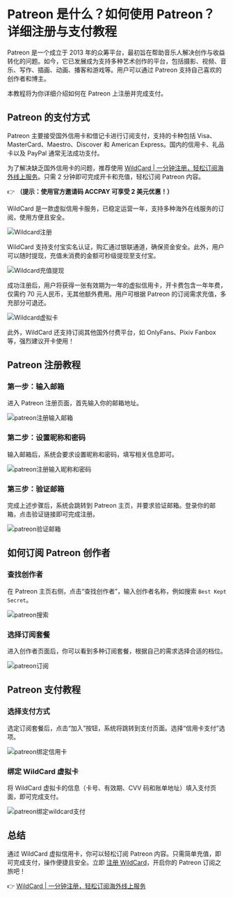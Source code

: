 # Patreon 是什么？如何使用 Patreon？详细注册与支付教程

Patreon 是一个成立于 2013 年的众筹平台，最初旨在帮助音乐人解决创作与收益转化的问题。如今，它已发展成为支持多种艺术创作的平台，包括摄影、视频、音乐、写作、插画、动画、播客和游戏等。用户可以通过 Patreon 支持自己喜欢的创作者和博主。

本教程将为你详细介绍如何在 Patreon 上注册并完成支付。

## Patreon 的支付方式

Patreon 主要接受国外信用卡和借记卡进行订阅支付，支持的卡种包括 Visa、MasterCard、Maestro、Discover 和 American Express。国内的信用卡、礼品卡以及 PayPal 通常无法成功支付。

为了解决缺乏国外信用卡的问题，推荐使用 [WildCard | 一分钟注册，轻松订阅海外线上服务](https://bbtdd.com/WildCard)。只需 2 分钟即可完成开卡和充值，轻松订阅 Patreon 内容。

👉 **（提示：使用官方邀请码 ACCPAY 可享受 2 美元优惠！）**

WildCard 是一款虚拟信用卡服务，已稳定运营一年，支持多种海外在线服务的订阅，使用方便且安全。

![Wildcard注册](https://bbtdd.com/img/980165142.webp)

WildCard 支持支付宝实名认证，购汇通过银联通道，确保资金安全。此外，用户可以随时提现，充值未消费的金额可秒级提现至支付宝。

![Wildcard充值提现](https://bbtdd.com/img/8041814630408.webp)

成功注册后，用户将获得一张有效期为一年的虚拟信用卡，开卡费包含一年年费，仅需约 70 元人民币，无其他额外费用。用户可根据 Patreon 的订阅需求充值，多充部分可退还。

![Wildcard虚拟卡](https://bbtdd.com/img/444363838404727.webp)

此外，WildCard 还支持订阅其他国外付费平台，如 OnlyFans、Pixiv Fanbox 等，强烈建议开卡使用！

## Patreon 注册教程

### 第一步：输入邮箱
进入 Patreon 注册页面，首先输入你的邮箱地址。

![patreon注册输入邮箱](https://bbtdd.com/img/406232765849.webp)

### 第二步：设置昵称和密码
输入邮箱后，系统会要求设置昵称和密码，填写相关信息即可。

![patreon注册输入昵称和密码](https://bbtdd.com/img/7931030985.webp)

### 第三步：验证邮箱
完成上述步骤后，系统会跳转到 Patreon 主页，并要求验证邮箱。登录你的邮箱，点击验证链接即可完成注册。

![patreon验证邮箱](https://bbtdd.com/img/7715489948606.webp)

## 如何订阅 Patreon 创作者

### 查找创作者
在 Patreon 主页右侧，点击“查找创作者”，输入创作者名称，例如搜索 `Best Kept Secret`。

![patreon搜索](https://bbtdd.com/img/380426772.webp)

### 选择订阅套餐
进入创作者页面后，你可以看到多种订阅套餐，根据自己的需求选择合适的档位。

![patreon订阅](https://bbtdd.com/img/19831454634383.webp)

## Patreon 支付教程

### 选择支付方式
选定订阅套餐后，点击“加入”按钮，系统将跳转到支付页面。选择“信用卡支付”选项。

![patreon绑定信用卡](https://bbtdd.com/img/9198309852.webp)

### 绑定 WildCard 虚拟卡
将 WildCard 虚拟卡的信息（卡号、有效期、CVV 码和账单地址）填入支付页面，即可完成支付。

![patreon绑定wildcard支付](https://bbtdd.com/img/41743906033337.webp)

## 总结

通过 WildCard 虚拟信用卡，你可以轻松订阅 Patreon 内容。只需简单充值，即可完成支付，操作便捷且安全。立即 [注册 WildCard](https://bbtdd.com/WildCard)，开启你的 Patreon 订阅之旅吧！

👉 [WildCard | 一分钟注册，轻松订阅海外线上服务](https://bbtdd.com/WildCard)